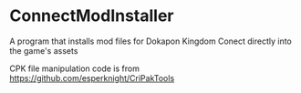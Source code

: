 # ConnectModInstaller
 A program that installs mod files for Dokapon Kingdom Conect directly into the game's assets

CPK file manipulation code is from https://github.com/esperknight/CriPakTools

